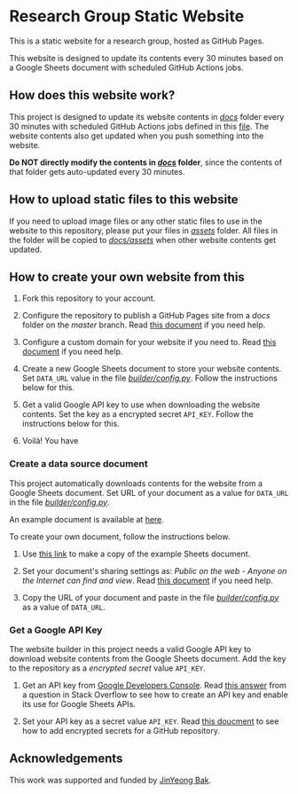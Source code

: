 # Research Group Static Website

This is a static website for a research group, hosted as GitHub Pages. 

This website is designed to update its contents every 30 minutes based on a Google Sheets document with scheduled GitHub Actions jobs.

## How does this website work?

This project is designed to update its website contents in *[docs](docs)* folder every 30 minutes with scheduled GitHub Actions jobs defined in this [file](.github/workflows/builder.yml). The website contents also get updated when you push something into the website. 

**Do NOT directly modify the contents in *[docs](docs)* folder**, since the contents of that folder gets auto-updated every 30 minutes.

## How to upload static files to this website

If you need to upload image files or any other static files to use in the website to this repository, please put your files in *[assets](assets)* folder. All files in the folder will be copied to *[docs/assets](docs/assets)* when other website contents get updated. 

## How to create your own website from this

1. Fork this repository to your account.

1. Configure the repository to publish a GitHub Pages site from a *docs* folder on the *master* branch. Read [this document](https://docs.github.com/en/enterprise/2.14/user/articles/configuring-a-publishing-source-for-github-pages#publishing-your-github-pages-site-from-a-docs-folder-on-your-master-branch) if you need help.

1. Configure a custom domain for your website if you need to. Read [this document](https://docs.github.com/en/free-pro-team@latest/github/working-with-github-pages/configuring-a-custom-domain-for-your-github-pages-site) if you need help.

1. Create a new Google Sheets document to store your website contents. Set `DATA_URL` value in the file *[builder/config.py](builder/config.py)*. Follow the instructions below for this.

1. Get a valid Google API key to use when downloading the website contents. Set the key as a encrypted secret `API_KEY`. Follow the instructions below for this.

1. Voilà! You have 

### Create a data source document

This project automatically downloads contents for the website from a Google Sheets document. Set URL of your document as a value for `DATA_URL` in the file *[builder/config.py](builder/config.py)*. 

An example document is available at [here](https://docs.google.com/spreadsheets/d/1EDLlUuY2Ia5MKNbCTOftxxSxBaK3C9pRFOIUvMY30eY/edit?usp=sharing).

To create your own document, follow the instructions below. 

1. Use [this link](https://docs.google.com/spreadsheets/d/1EDLlUuY2Ia5MKNbCTOftxxSxBaK3C9pRFOIUvMY30eY/copy#gid=1676718498) to make a copy of the example Sheets document. 

1. Set your document's sharing settings as: *Public on the web - Anyone on the Internet can find and view*. Read [this document](https://support.google.com/docs/answer/183965?co=GENIE.Platform%3DDesktop&hl=en) if you need help.

1. Copy the URL of your document and paste in the file *[builder/config.py](builder/config.py)* as a value of `DATA_URL`.

### Get a Google API Key

The website builder in this project needs a valid Google API key to download website contents from the Google Sheets document. Add the key to the repository as a *encrypted secret* value `API_KEY`.

1. Get an API key from [Google Developers Console](https://console.developers.google.com/). Read [this answer](https://stackoverflow.com/questions/46583052/http-google-sheets-api-v4-how-to-access-without-oauth-2-0/46583300#46583300) from a question in Stack Overflow to see how to create an API key and enable its use for Google Sheets APIs.

1. Set your API key as a secret value `API_KEY`. Read [this doucment](https://docs.github.com/en/free-pro-team@latest/actions/reference/encrypted-secrets#creating-encrypted-secrets-for-a-repository) to see how to add encrypted secrets for a GitHub repository.

## Acknowledgements

This work was supported and funded by [JinYeong Bak](https://github.com/nosyu).
